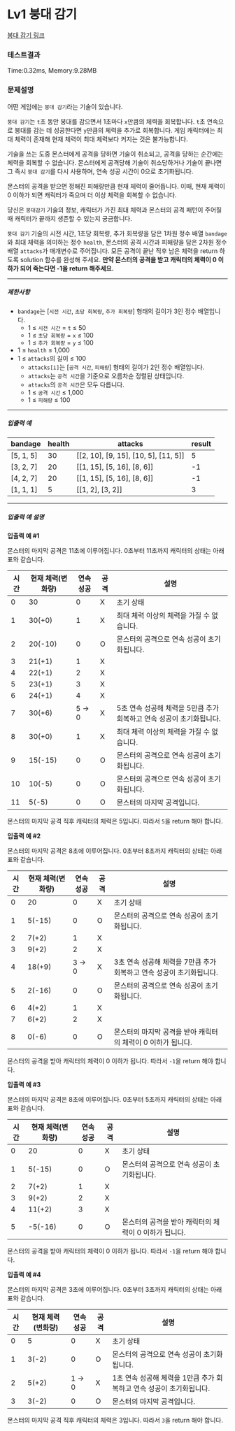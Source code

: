 # Lv1 붕대 감기
 [붕대 감기 링크](https://school.programmers.co.kr/learn/courses/30/lessons/250137)

### 테스트결과
 Time:0.32ms, Memory:9.28MB

### 문제설명
<p>어떤 게임에는 <code>붕대 감기</code>라는 기술이 있습니다.</p>

<p><code>붕대 감기</code>는 <code>t</code>초 동안 붕대를 감으면서 1초마다 <code>x</code>만큼의 체력을 회복합니다. <code>t</code>초 연속으로 붕대를 감는 데 성공한다면 <code>y</code>만큼의 체력을 추가로 회복합니다. 게임 캐릭터에는 최대 체력이 존재해 현재 체력이 최대 체력보다 커지는 것은 불가능합니다.</p>

<p>기술을 쓰는 도중 몬스터에게 공격을 당하면 기술이 취소되고, 공격을 당하는 순간에는 체력을 회복할 수 없습니다. 몬스터에게 공격당해 기술이 취소당하거나 기술이 끝나면 그 즉시 <code>붕대 감기</code>를 다시 사용하며, 연속 성공 시간이 0으로 초기화됩니다.</p>

<p>몬스터의 공격을 받으면 정해진 피해량만큼 현재 체력이 줄어듭니다. 이때, 현재 체력이 0 이하가 되면 캐릭터가 죽으며 더 이상 체력을 회복할 수 없습니다.</p>

<p>당신은 <code>붕대감기</code> 기술의 정보, 캐릭터가 가진 최대 체력과 몬스터의 공격 패턴이 주어질 때 캐릭터가 끝까지 생존할 수 있는지 궁금합니다.</p>

<p><code>붕대 감기</code> 기술의 시전 시간, 1초당 회복량, 추가 회복량을 담은 1차원 정수 배열 <code>bandage</code>와 최대 체력을 의미하는 정수 <code>health</code>, 몬스터의 공격 시간과 피해량을 담은 2차원 정수 배열 <code>attacks</code>가 매개변수로 주어집니다. 모든 공격이 끝난 직후 남은 체력을 return 하도록 solution 함수를 완성해 주세요. <strong>만약 몬스터의 공격을 받고 캐릭터의 체력이 0 이하가 되어 죽는다면 -1을 return 해주세요.</strong></p>

<hr>

<h5>제한사항</h5>

<ul>
<li><code>bandage</code>는 [<code>시전 시간</code>, <code>초당 회복량</code>, <code>추가 회복량</code>] 형태의 길이가 3인 정수 배열입니다.

<ul>
    <li>1 ≤ <code>시전 시간</code> = <code>t</code> ≤ 50</li>
    <li>1 ≤ <code>초당 회복량</code> = <code>x</code> ≤ 100</li>
    <li>1 ≤ <code>추가 회복량</code> = <code>y</code> ≤ 100</li>
</ul></li>
<li>1 ≤ <code>health</code> ≤ 1,000</li>
<li>1 ≤ <code>attacks</code>의 길이 ≤ 100

<ul>
    <li><code>attacks[i]</code>는 [<code>공격 시간</code>, <code>피해량</code>] 형태의 길이가 2인 정수 배열입니다.</li>
    <li><code>attacks</code>는 <code>공격 시간</code>을 기준으로 오름차순 정렬된 상태입니다.</li>
    <li><code>attacks</code>의 <code>공격 시간</code>은 모두 다릅니다.</li>
    <li>1 ≤ <code>공격 시간</code> ≤ 1,000</li>
    <li>1 ≤ <code>피해량</code> ≤ 100</li>
</ul></li>
</ul>

<hr>

<h5>입출력 예</h5>
<table class="table">
<thead><tr>
    <th>bandage</th>
    <th>health</th>
    <th>attacks</th>
    <th>result</th>
</tr>
</thead>
<tbody><tr>
    <td>[5, 1, 5]</td>
    <td>30</td>
    <td>[[2, 10], [9, 15], [10, 5], [11, 5]]</td>
    <td>5</td>
</tr>
<tr>
    <td>[3, 2, 7]</td>
    <td>20</td>
    <td>[[1, 15], [5, 16], [8, 6]]</td>
    <td>-1</td>
</tr>
<tr>
    <td>[4, 2, 7]</td>
    <td>20</td>
    <td>[[1, 15], [5, 16], [8, 6]]</td>
    <td>-1</td>
</tr>
<tr>
    <td>[1, 1, 1]</td>
    <td>5</td>
    <td>[[1, 2], [3, 2]]</td>
    <td>3</td>
</tr>
</tbody>
</table>
<hr>

<h5>입출력 예 설명</h5>

<p><strong>입출력 예 #1</strong></p>

<p>몬스터의 마지막 공격은 11초에 이루어집니다. 0초부터 11초까지 캐릭터의 상태는 아래 표와 같습니다.</p>
<table class="table">
<thead><tr>
    <th>시간</th>
    <th>현재 체력(변화량)</th>
    <th>연속 성공</th>
    <th>공격</th>
    <th>설명</th>
</tr>
</thead>
<tbody><tr>
    <td>0</td>
    <td>30</td>
    <td>0</td>
    <td>X</td>
    <td>초기 상태</td>
</tr>
<tr>
    <td>1</td>
    <td>30(+0)</td>
    <td>1</td>
    <td>X</td>
    <td>최대 체력 이상의 체력을 가질 수 없습니다.</td>
</tr>
<tr>
    <td>2</td>
    <td>20(-10)</td>
    <td>0</td>
    <td>O</td>
    <td>몬스터의 공격으로 연속 성공이 초기화됩니다.</td>
</tr>
<tr>
    <td>3</td>
    <td>21(+1)</td>
    <td>1</td>
    <td>X</td>
    <td></td>
</tr>
<tr>
    <td>4</td>
    <td>22(+1)</td>
    <td>2</td>
    <td>X</td>
    <td></td>
</tr>
<tr>
    <td>5</td>
    <td>23(+1)</td>
    <td>3</td>
    <td>X</td>
    <td></td>
</tr>
<tr>
    <td>6</td>
    <td>24(+1)</td>
    <td>4</td>
    <td>X</td>
    <td></td>
</tr>
<tr>
    <td>7</td>
    <td>30(+6)</td>
    <td>5 → 0</td>
    <td>X</td>
    <td>5초 연속 성공해 체력을 5만큼 추가 회복하고 연속 성공이 초기화됩니다.</td>
</tr>
<tr>
    <td>8</td>
    <td>30(+0)</td>
    <td>1</td>
    <td>X</td>
    <td>최대 체력 이상의 체력을 가질 수 없습니다.</td>
</tr>
<tr>
    <td>9</td>
    <td>15(-15)</td>
    <td>0</td>
    <td>O</td>
    <td>몬스터의 공격으로 연속 성공이 초기화됩니다.</td>
</tr>
<tr>
    <td>10</td>
    <td>10(-5)</td>
    <td>0</td>
    <td>O</td>
    <td>몬스터의 공격으로 연속 성공이 초기화됩니다.</td>
</tr>
<tr>
    <td>11</td>
    <td>5(-5)</td>
    <td>0</td>
    <td>O</td>
    <td>몬스터의 마지막 공격입니다.</td>
</tr>
</tbody>
</table>
<p>몬스터의 마지막 공격 직후 캐릭터의 체력은 5입니다. 따라서 <code>5</code>을 return 해야 합니다.</p>

<p><strong>입출력 예 #2</strong></p>

<p>몬스터의 마지막 공격은 8초에 이루어집니다. 0초부터 8초까지 캐릭터의 상태는 아래 표와 같습니다.</p>
<table class="table">
<thead><tr>
    <th>시간</th>
    <th>현재 체력(변화량)</th>
    <th>연속 성공</th>
    <th>공격</th>
    <th>설명</th>
</tr>
</thead>
<tbody><tr>
    <td>0</td>
    <td>20</td>
    <td>0</td>
    <td>X</td>
    <td>초기 상태</td>
</tr>
<tr>
    <td>1</td>
    <td>5(-15)</td>
    <td>0</td>
    <td>O</td>
    <td>몬스터의 공격으로 연속 성공이 초기화됩니다.</td>
</tr>
<tr>
    <td>2</td>
    <td>7(+2)</td>
    <td>1</td>
    <td>X</td>
    <td></td>
</tr>
<tr>
    <td>3</td>
    <td>9(+2)</td>
    <td>2</td>
    <td>X</td>
    <td></td>
</tr>
<tr>
    <td>4</td>
    <td>18(+9)</td>
    <td>3 → 0</td>
    <td>X</td>
    <td>3초 연속 성공해 체력을 7만큼 추가 회복하고 연속 성공이 초기화됩니다.</td>
</tr>
<tr>
    <td>5</td>
    <td>2(-16)</td>
    <td>0</td>
    <td>O</td>
    <td>몬스터의 공격으로 연속 성공이 초기화됩니다.</td>
</tr>
<tr>
    <td>6</td>
    <td>4(+2)</td>
    <td>1</td>
    <td>X</td>
    <td></td>
</tr>
<tr>
    <td>7</td>
    <td>6(+2)</td>
    <td>2</td>
    <td>X</td>
    <td></td>
</tr>
<tr>
    <td>8</td>
    <td>0(-6)</td>
    <td>0</td>
    <td>O</td>
    <td>몬스터의 마지막 공격을 받아 캐릭터의 체력이 0 이하가 됩니다.</td>
</tr>
</tbody>
</table>
<p>몬스터의 공격을 받아 캐릭터의 체력이 0 이하가 됩니다. 따라서 <code>-1</code>을 return 해야 합니다.</p>

<p><strong>입출력 예 #3</strong></p>

<p>몬스터의 마지막 공격은 8초에 이루어집니다. 0초부터 5초까지 캐릭터의 상태는 아래 표와 같습니다.</p>
<table class="table">
<thead><tr>
    <th>시간</th>
    <th>현재 체력(변화량)</th>
    <th>연속 성공</th>
    <th>공격</th>
    <th>설명</th>
</tr>
</thead>
<tbody><tr>
    <td>0</td>
    <td>20</td>
    <td>0</td>
    <td>X</td>
    <td>초기 상태</td>
</tr>
<tr>
    <td>1</td>
    <td>5(-15)</td>
    <td>0</td>
    <td>O</td>
    <td>몬스터의 공격으로 연속 성공이 초기화됩니다.</td>
</tr>
<tr>
    <td>2</td>
    <td>7(+2)</td>
    <td>1</td>
    <td>X</td>
    <td></td>
</tr>
<tr>
    <td>3</td>
    <td>9(+2)</td>
    <td>2</td>
    <td>X</td>
    <td></td>
</tr>
<tr>
    <td>4</td>
    <td>11(+2)</td>
    <td>3</td>
    <td>X</td>
    <td></td>
</tr>
<tr>
    <td>5</td>
    <td>-5(-16)</td>
    <td>0</td>
    <td>O</td>
    <td>몬스터의 공격을 받아 캐릭터의 체력이 0 이하가 됩니다.</td>
</tr>
</tbody>
</table>
<p>몬스터의 공격을 받아 캐릭터의 체력이 0 이하가 됩니다. 따라서 <code>-1</code>을 return 해야 합니다.</p>

<p><strong>입출력 예 #4</strong></p>

<p>몬스터의 마지막 공격은 3초에 이루어집니다. 0초부터 3초까지 캐릭터의 상태는 아래 표와 같습니다.</p>
<table class="table">
<thead><tr>
    <th>시간</th>
    <th>현재 체력(변화량)</th>
    <th>연속 성공</th>
    <th>공격</th>
    <th>설명</th>
</tr>
</thead>
<tbody><tr>
    <td>0</td>
    <td>5</td>
    <td>0</td>
    <td>X</td>
    <td>초기 상태</td>
</tr>
<tr>
    <td>1</td>
    <td>3(-2)</td>
    <td>0</td>
    <td>O</td>
    <td>몬스터의 공격으로 연속 성공이 초기화됩니다.</td>
</tr>
<tr>
    <td>2</td>
    <td>5(+2)</td>
    <td>1 → 0</td>
    <td>X</td>
    <td>1초 연속 성공해 체력을 1만큼 추가 회복하고 연속 성공이 초기화됩니다.</td>
</tr>
<tr>
    <td>3</td>
    <td>3(-2)</td>
    <td>0</td>
    <td>O</td>
    <td>몬스터의 마지막 공격입니다.</td>
</tr>
</tbody>
</table>
<p>몬스터의 마지막 공격 직후 캐릭터의 체력은 3입니다. 따라서 <code>3</code>을 return 해야 합니다.</p>
